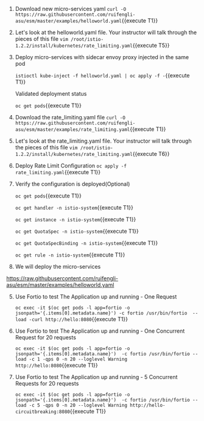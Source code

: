 
1. Download new micro-services yaml 
`curl -O https://raw.githubusercontent.com/ruifengli-asu/esm/master/examples/helloworld.yaml`{{execute T1}}

2. Let's look at the helloworld.yaml file. Your instructor will talk through the pieces of this file
`vim /root/istio-1.2.2/install/kubernetes/rate_limiting.yaml`{{execute T5}}

3. Deploy micro-services with sidecar envoy proxy injected in the same pod

    `istioctl kube-inject -f helloworld.yaml | oc apply -f -`{{execute T1}}

    Validated deployment status

    `oc get pods`{{execute T1}}
    
4. Download the rate_limiting.yaml file
`curl -O https://raw.githubusercontent.com/ruifengli-asu/esm/master/examples/rate_limiting.yaml`{{execute T1}}

5. Let's look at the rate_limiting.yaml file. Your instructor will talk through the pieces of this file
`vim /root/istio-1.2.2/install/kubernetes/rate_limiting.yaml`{{execute T6}}

6. Deploy Rate Limit Configuration
`oc apply -f rate_limiting.yaml`{{execute T1}}

7. Verify the configuration is deployed(Optional)
    
    `oc get pods`{{execute T1}}
    
    `oc get handler -n istio-system`{{execute T1}}
    
    `oc get instance -n istio-system`{{execute T1}}
    
    `oc get QuotaSpec -n istio-system`{{execute T1}}
    
    `oc get QuotaSpecBinding -n istio-system`{{execute T1}}
    
    `oc get rule -n istio-system`{{execute T1}}
    
8. We will deploy the micro-services 

https://raw.githubusercontent.com/ruifengli-asu/esm/master/examples/helloworld.yaml


5. Use Fortio to test The Application up and running - One Request

    `oc exec -it $(oc get pods -l app=fortio -o jsonpath='{.items[0].metadata.name}') -c fortio /usr/bin/fortio  -- load -curl http://hello:8080`{{execute T1}}

6. Use Fortio to test The Application up and running - One Concurrent Request for 20 requests
   
    `oc exec -it $(oc get pods -l app=fortio -o jsonpath='{.items[0].metadata.name}')  -c fortio /usr/bin/fortio -- load -c 1 -qps 0 -n 20 --loglevel Warning http://hello:8080`{{execute T1}}

7. Use Fortio to test The Application up and running - 5 Concurrent Requests for 20 requests
   
    `oc exec -it $(oc get pods -l app=fortio -o jsonpath='{.items[0].metadata.name}')  -c fortio /usr/bin/fortio -- load -c 5 -qps 0 -n 20 --loglevel Warning http://hello-circuitbreaking:8080`{{execute T1}}


